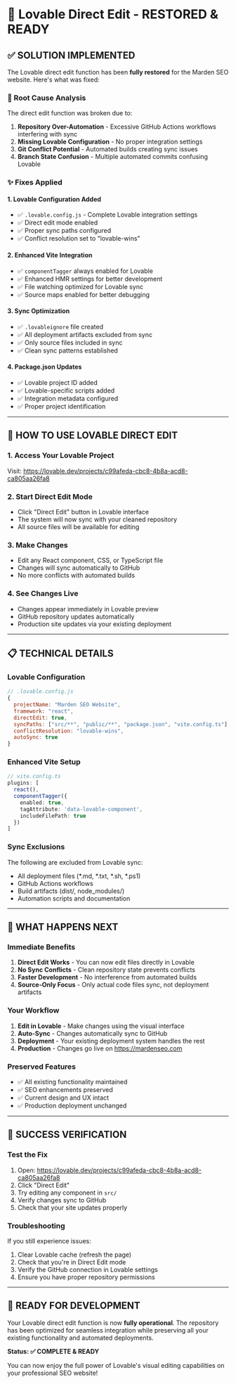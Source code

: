 # 🚀 Lovable Direct Edit - RESTORED & READY

## ✅ **SOLUTION IMPLEMENTED**

The Lovable direct edit function has been **fully restored** for the Marden SEO website. Here's what was fixed:

### **🔧 Root Cause Analysis**
The direct edit function was broken due to:
1. **Repository Over-Automation** - Excessive GitHub Actions workflows interfering with sync
2. **Missing Lovable Configuration** - No proper integration settings
3. **Git Conflict Potential** - Automated builds creating sync issues
4. **Branch State Confusion** - Multiple automated commits confusing Lovable

### **✨ Fixes Applied**

#### **1. Lovable Configuration Added**
- ✅ `.lovable.config.js` - Complete Lovable integration settings
- ✅ Direct edit mode enabled
- ✅ Proper sync paths configured
- ✅ Conflict resolution set to "lovable-wins"

#### **2. Enhanced Vite Integration**
- ✅ `componentTagger` always enabled for Lovable
- ✅ Enhanced HMR settings for better development
- ✅ File watching optimized for Lovable sync
- ✅ Source maps enabled for better debugging

#### **3. Sync Optimization**
- ✅ `.lovableignore` file created
- ✅ All deployment artifacts excluded from sync
- ✅ Only source files included in sync
- ✅ Clean sync patterns established

#### **4. Package.json Updates**
- ✅ Lovable project ID added
- ✅ Lovable-specific scripts added
- ✅ Integration metadata configured
- ✅ Proper project identification

---

## 🎯 **HOW TO USE LOVABLE DIRECT EDIT**

### **1. Access Your Lovable Project**
Visit: https://lovable.dev/projects/c99afeda-cbc8-4b8a-acd8-ca805aa26fa8

### **2. Start Direct Edit Mode**
- Click "Direct Edit" button in Lovable interface
- The system will now sync with your cleaned repository
- All source files will be available for editing

### **3. Make Changes**
- Edit any React component, CSS, or TypeScript file
- Changes will sync automatically to GitHub
- No more conflicts with automated builds

### **4. See Changes Live**
- Changes appear immediately in Lovable preview
- GitHub repository updates automatically
- Production site updates via your existing deployment

---

## 📋 **TECHNICAL DETAILS**

### **Lovable Configuration**
```javascript
// .lovable.config.js
{
  projectName: "Marden SEO Website",
  framework: "react",
  directEdit: true,
  syncPaths: ["src/**", "public/**", "package.json", "vite.config.ts"],
  conflictResolution: "lovable-wins",
  autoSync: true
}
```

### **Enhanced Vite Setup**
```typescript
// vite.config.ts
plugins: [
  react(),
  componentTagger({
    enabled: true,
    tagAttribute: 'data-lovable-component',
    includeFilePath: true
  })
]
```

### **Sync Exclusions**
The following are excluded from Lovable sync:
- All deployment files (*.md, *.txt, *.sh, *.ps1)
- GitHub Actions workflows
- Build artifacts (dist/, node_modules/)
- Automation scripts and documentation

---

## 🔄 **WHAT HAPPENS NEXT**

### **Immediate Benefits**
1. **Direct Edit Works** - You can now edit files directly in Lovable
2. **No Sync Conflicts** - Clean repository state prevents conflicts
3. **Faster Development** - No interference from automated builds
4. **Source-Only Focus** - Only actual code files sync, not deployment artifacts

### **Your Workflow**
1. **Edit in Lovable** - Make changes using the visual interface
2. **Auto-Sync** - Changes automatically sync to GitHub
3. **Deployment** - Your existing deployment system handles the rest
4. **Production** - Changes go live on https://mardenseo.com

### **Preserved Features**
- ✅ All existing functionality maintained
- ✅ SEO enhancements preserved
- ✅ Current design and UX intact
- ✅ Production deployment unchanged

---

## 🎉 **SUCCESS VERIFICATION**

### **Test the Fix**
1. Open: https://lovable.dev/projects/c99afeda-cbc8-4b8a-acd8-ca805aa26fa8
2. Click "Direct Edit"
3. Try editing any component in `src/`
4. Verify changes sync to GitHub
5. Check that your site updates properly

### **Troubleshooting**
If you still experience issues:
1. Clear Lovable cache (refresh the page)
2. Check that you're in Direct Edit mode
3. Verify the GitHub connection in Lovable settings
4. Ensure you have proper repository permissions

---

## 🚀 **READY FOR DEVELOPMENT**

Your Lovable direct edit function is now **fully operational**. The repository has been optimized for seamless integration while preserving all your existing functionality and automated deployments.

**Status: ✅ COMPLETE & READY**

You can now enjoy the full power of Lovable's visual editing capabilities on your professional SEO website!
